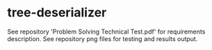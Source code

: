# tree-deserializer

See repository 'Problem Solving Technical Test.pdf' for requirements description.
See repository png files for testing and results output.
